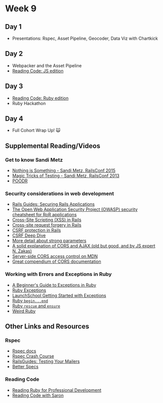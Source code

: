 # Week 9

## Day 1

- Presentations: Rspec, Asset Pipeline, Geocoder, Data Viz with Chartkick

## Day 2

- Webpacker and the Asset Pipeline
- [Reading Code: JS edition](https://github.com/syntaqx/pass-meter/blob/46d4f4ea8dcfa21c142e00d003e30e50a478d651/src/pass-meter.js#L71)

## Day 3

- [Reading Code: Ruby edition]()
- Ruby Hackathon

## Day 4

- Full Cohort Wrap Up! 🙀

## Supplemental Reading/Videos

### Get to know Sandi Metz

- [Nothing is Something - Sandi Metz, RailsConf 2015](https://confreaks.tv/videos/railsconf2015-nothing-is-something)
- [Magic Tricks of Testing - Sandi Metz, RailsConf 2013](https://confreaks.tv/videos/railsconf2013-the-magic-tricks-of-testing)
- [POODR](http://www.poodr.com/)

### Security considerations in web development

- [Rails Guides: Securing Rails Applications](http://guides.rubyonrails.org/security.html)
- [The Open Web Application Security Project (OWASP) security cheatsheet for RoR applications](https://www.owasp.org/index.php/Ruby_on_Rails_Cheatsheet)
- [Cross-Site Scripting (XSS) in Rails](https://blog.bigbinary.com/2012/05/10/xss-and-rails.html)
- [Cross-site request forgery in Rails](https://blog.bigbinary.com/2012/05/10/csrf-and-rails.html)
- [CSRF protection in Rails](http://marcgg.com/blog/2016/08/22/csrf-rails/)
- [CSRF Deep Dive](https://medium.com/rubyinside/a-deep-dive-into-csrf-protection-in-rails-19fa0a42c0ef)
- [More detail about strong parameters](http://patshaughnessy.net/2014/6/16/a-rule-of-thumb-for-strong-parameters)
- [A solid explanation of CORS and AJAX (old but good, and by JS expert N. Zakas)](https://www.nczonline.net/blog/2010/05/25/cross-domain-ajax-with-cross-origin-resource-sharing/)
- [Server-side CORS access control on MDN](https://developer.mozilla.org/en-US/docs/Web/HTTP/Server-Side_Access_Control)
- [Great compendium of CORS documentation](https://enable-cors.org/)

### Working with Errors and Exceptions in Ruby

- [A Beginner's Guide to Exceptions in Ruby](http://blog.honeybadger.io/a-beginner-s-guide-to-exceptions-in-ruby/)
- [Ruby Exceptions](http://rubylearning.com/satishtalim/ruby_exceptions.html)
- [LaunchSchool Getting Started with Exceptions](https://launchschool.com/blog/getting-started-with-ruby-exceptions)
- [Ruby `begin...end`](https://blog.newrelic.com/2014/11/13/weird-ruby-begin-end/)
- [Ruby `rescue` and `ensure`](https://blog.newrelic.com/2014/12/10/weird-ruby-2-rescue-interrupt-ensure/)
- [Weird Ruby](https://blog.newrelic.com/2014/12/10/weird-ruby-2-rescue-interrupt-ensure/)

###


## Other Links and Resources

### Rspec

- [Rspec docs](http://rspec.info/documentation/)
- [Rspec Crash Course](https://bintlopez.gitbooks.io/rspec-wrangling/content/)
- [RailsGuides: Testing Your Mailers](http://guides.rubyonrails.org/testing.html#testing-your-mailers)
- [Better Specs](http://www.betterspecs.org/)

### Reading Code

- [Reading Ruby for Professional Development](https://www.sitepoint.com/reading-ruby-professional-development/)
- [Reading Code with Saron](http://www.readingcodegood.com/)
